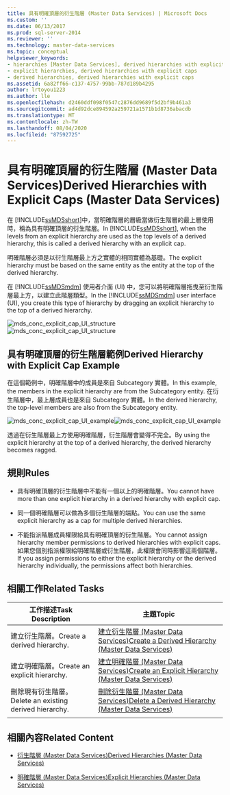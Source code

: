 ```yaml
---
title: 具有明確頂層的衍生階層 (Master Data Services) | Microsoft Docs
ms.custom: ''
ms.date: 06/13/2017
ms.prod: sql-server-2014
ms.reviewer: ''
ms.technology: master-data-services
ms.topic: conceptual
helpviewer_keywords:
- hierarchies [Master Data Services], derived hierarchies with explicit caps
- explicit hierarchies, derived hierarchies with explicit caps
- derived hierarchies, derived hierarchies with explicit caps
ms.assetid: 6a82ff66-c137-4757-99bb-787d189b4295
author: lrtoyou1223
ms.author: lle
ms.openlocfilehash: d2460ddf098f0547c2876dd9689f5d2bf9b461a3
ms.sourcegitcommit: ad4d92dce894592a259721a1571b1d8736abacdb
ms.translationtype: MT
ms.contentlocale: zh-TW
ms.lasthandoff: 08/04/2020
ms.locfileid: "87592725"
---
```

# <a name="derived-hierarchies-with-explicit-caps-master-data-services"></a><span data-ttu-id="e8adf-102">具有明確頂層的衍生階層 (Master Data Services)</span><span class="sxs-lookup"><span data-stu-id="e8adf-102">Derived Hierarchies with Explicit Caps (Master Data Services)</span></span>
  <span data-ttu-id="e8adf-103">在 [!INCLUDE[ssMDSshort](../includes/ssmdsshort-md.md)]中，當明確階層的層級當做衍生階層的最上層使用時，稱為具有明確頂層的衍生階層。</span><span class="sxs-lookup"><span data-stu-id="e8adf-103">In [!INCLUDE[ssMDSshort](../includes/ssmdsshort-md.md)], when the levels from an explicit hierarchy are used as the top levels of a derived hierarchy, this is called a derived hierarchy with an explicit cap.</span></span>

 <span data-ttu-id="e8adf-104">明確階層必須是以衍生階層最上方之實體的相同實體為基礎。</span><span class="sxs-lookup"><span data-stu-id="e8adf-104">The explicit hierarchy must be based on the same entity as the entity at the top of the derived hierarchy.</span></span>

 <span data-ttu-id="e8adf-105">在 [!INCLUDE[ssMDSmdm](../includes/ssmdsmdm-md.md)] 使用者介面 (UI) 中，您可以將明確階層拖曳至衍生階層最上方，以建立此階層類型。</span><span class="sxs-lookup"><span data-stu-id="e8adf-105">In the [!INCLUDE[ssMDSmdm](../includes/ssmdsmdm-md.md)] user interface (UI), you create this type of hierarchy by dragging an explicit hierarchy to the top of a derived hierarchy.</span></span>

 <span data-ttu-id="e8adf-106">![mds_conc_explicit_cap_UI_structure](../../2014/master-data-services/media/mds-conc-explicit-cap-ui-structure.gif "mds_conc_explicit_cap_UI_structure")</span><span class="sxs-lookup"><span data-stu-id="e8adf-106">![mds_conc_explicit_cap_UI_structure](../../2014/master-data-services/media/mds-conc-explicit-cap-ui-structure.gif "mds_conc_explicit_cap_UI_structure")</span></span>

## <a name="derived-hierarchy-with-explicit-cap-example"></a><span data-ttu-id="e8adf-107">具有明確頂層的衍生階層範例</span><span class="sxs-lookup"><span data-stu-id="e8adf-107">Derived Hierarchy with Explicit Cap Example</span></span>
 <span data-ttu-id="e8adf-108">在這個範例中，明確階層中的成員是來自 Subcategory 實體。</span><span class="sxs-lookup"><span data-stu-id="e8adf-108">In this example, the members in the explicit hierarchy are from the Subcategory entity.</span></span> <span data-ttu-id="e8adf-109">在衍生階層中，最上層成員也是來自 Subcategory 實體。</span><span class="sxs-lookup"><span data-stu-id="e8adf-109">In the derived hierarchy, the top-level members are also from the Subcategory entity.</span></span>

 <span data-ttu-id="e8adf-110">![mds_conc_explicit_cap_UI_example](../../2014/master-data-services/media/mds-conc-explicit-cap-ui-example.gif "mds_conc_explicit_cap_UI_example")</span><span class="sxs-lookup"><span data-stu-id="e8adf-110">![mds_conc_explicit_cap_UI_example](../../2014/master-data-services/media/mds-conc-explicit-cap-ui-example.gif "mds_conc_explicit_cap_UI_example")</span></span>

 <span data-ttu-id="e8adf-111">透過在衍生階層最上方使用明確階層，衍生階層會變得不完全。</span><span class="sxs-lookup"><span data-stu-id="e8adf-111">By using the explicit hierarchy at the top of a derived hierarchy, the derived hierarchy becomes ragged.</span></span>

## <a name="rules"></a><span data-ttu-id="e8adf-112">規則</span><span class="sxs-lookup"><span data-stu-id="e8adf-112">Rules</span></span>

-   <span data-ttu-id="e8adf-113">具有明確頂層的衍生階層中不能有一個以上的明確階層。</span><span class="sxs-lookup"><span data-stu-id="e8adf-113">You cannot have more than one explicit hierarchy in a derived hierarchy with explicit cap.</span></span>

-   <span data-ttu-id="e8adf-114">同一個明確階層可以做為多個衍生階層的端點。</span><span class="sxs-lookup"><span data-stu-id="e8adf-114">You can use the same explicit hierarchy as a cap for multiple derived hierarchies.</span></span>

-   <span data-ttu-id="e8adf-115">不能指派階層成員權限給具有明確頂層的衍生階層。</span><span class="sxs-lookup"><span data-stu-id="e8adf-115">You cannot assign hierarchy member permissions to derived hierarchies with explicit caps.</span></span> <span data-ttu-id="e8adf-116">如果您個別指派權限給明確階層或衍生階層，此權限會同時影響這兩個階層。</span><span class="sxs-lookup"><span data-stu-id="e8adf-116">If you assign permissions to either the explicit hierarchy or the derived hierarchy individually, the permissions affect both hierarchies.</span></span>

## <a name="related-tasks"></a><span data-ttu-id="e8adf-117">相關工作</span><span class="sxs-lookup"><span data-stu-id="e8adf-117">Related Tasks</span></span>

|<span data-ttu-id="e8adf-118">工作描述</span><span class="sxs-lookup"><span data-stu-id="e8adf-118">Task Description</span></span>|<span data-ttu-id="e8adf-119">主題</span><span class="sxs-lookup"><span data-stu-id="e8adf-119">Topic</span></span>|
|----------------------|-----------|
|<span data-ttu-id="e8adf-120">建立衍生階層。</span><span class="sxs-lookup"><span data-stu-id="e8adf-120">Create a derived hierarchy.</span></span>|[<span data-ttu-id="e8adf-121">建立衍生階層 &#40;Master Data Services&#41;</span><span class="sxs-lookup"><span data-stu-id="e8adf-121">Create a Derived Hierarchy &#40;Master Data Services&#41;</span></span>](create-a-derived-hierarchy-master-data-services.md)|
|<span data-ttu-id="e8adf-122">建立明確階層。</span><span class="sxs-lookup"><span data-stu-id="e8adf-122">Create an explicit hierarchy.</span></span>|[<span data-ttu-id="e8adf-123">建立明確階層 &#40;Master Data Services&#41;</span><span class="sxs-lookup"><span data-stu-id="e8adf-123">Create an Explicit Hierarchy &#40;Master Data Services&#41;</span></span>](../../2014/master-data-services/create-an-explicit-hierarchy-master-data-services.md)|
|<span data-ttu-id="e8adf-124">刪除現有衍生階層。</span><span class="sxs-lookup"><span data-stu-id="e8adf-124">Delete an existing derived hierarchy.</span></span>|[<span data-ttu-id="e8adf-125">刪除衍生階層 &#40;Master Data Services&#41;</span><span class="sxs-lookup"><span data-stu-id="e8adf-125">Delete a Derived Hierarchy &#40;Master Data Services&#41;</span></span>](../../2014/master-data-services/delete-a-derived-hierarchy-master-data-services.md)|
|||

## <a name="related-content"></a><span data-ttu-id="e8adf-126">相關內容</span><span class="sxs-lookup"><span data-stu-id="e8adf-126">Related Content</span></span>

-   [<span data-ttu-id="e8adf-127">衍生階層 &#40;Master Data Services&#41;</span><span class="sxs-lookup"><span data-stu-id="e8adf-127">Derived Hierarchies &#40;Master Data Services&#41;</span></span>](../../2014/master-data-services/derived-hierarchies-master-data-services.md)

-   [<span data-ttu-id="e8adf-128">明確階層 &#40;Master Data Services&#41;</span><span class="sxs-lookup"><span data-stu-id="e8adf-128">Explicit Hierarchies &#40;Master Data Services&#41;</span></span>](../../2014/master-data-services/explicit-hierarchies-master-data-services.md)


